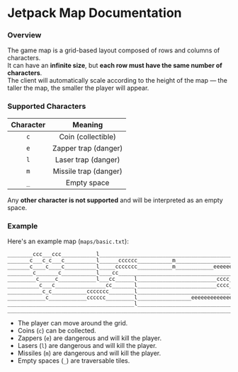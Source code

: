 # Jetpack Map Documentation

### Overview

The game map is a grid-based layout composed of rows and columns of characters.  
It can have an **infinite size**, but **each row must have the same number of characters**.  
The client will automatically scale according to the height of the map — the taller the map, the smaller the player will appear.  



### Supported Characters

| Character |        Meaning        |
|:---------:|:---------------------:|
|    `c`    |  Coin (collectible)   |
|    `e`    | Zapper trap (danger)  |
|    `l`    |  Laser trap (danger)  |
|    `m`    | Missile trap (danger) |
|    `_`    |      Empty space      |

Any **other character is not supported** and will be interpreted as an empty space.



### Example

Here's an example map (`maps/basic.txt`):
```
________ccc___ccc___________l___________________________________________________
_______c___c_c___c__________l______cccccc___________m___________________________
_______c____c____c__________l_____ccccccc___________m____________eeeeeeeeeeee___
________c_______c___________l____cc_____________________________________________
_________c_____c____________l___cc______l_________________________cccc__________
__________c___c________________cc_______l_________________________cccc__________
___________c_c___________ccccccc________l_______________________________________
____________c____________cccccc_________l_________________eeeeeeeeeeeee_________
________________________________________l_______________________________________
________________________________________________________________________________
```

- The player can move around the grid.
- Coins (`c`) can be collected.
- Zappers (`e`) are dangerous and will kill the player.
- Lasers (`l`) are dangerous and will kill the player.
- Missiles (`m`) are dangerous and will kill the player.
- Empty spaces (`_`) are traversable tiles.
